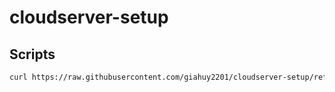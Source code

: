 # cloudserver-setup

## Scripts

```sh
curl https://raw.githubusercontent.com/giahuy2201/cloudserver-setup/refs/heads/main/scripts/bootstrap.sh | sh
```